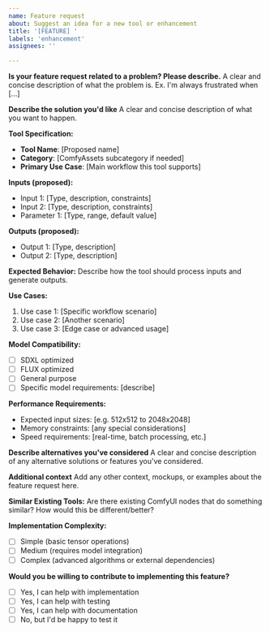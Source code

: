 ```yaml
---
name: Feature request
about: Suggest an idea for a new tool or enhancement
title: '[FEATURE] '
labels: 'enhancement'
assignees: ''

---
```


**Is your feature request related to a problem? Please describe.**
A clear and concise description of what the problem is. Ex. I'm always frustrated when [...]

**Describe the solution you'd like**
A clear and concise description of what you want to happen.

**Tool Specification:**
- **Tool Name**: [Proposed name]
- **Category**: [ComfyAssets subcategory if needed]
- **Primary Use Case**: [Main workflow this tool supports]

**Inputs (proposed):**
- Input 1: [Type, description, constraints]
- Input 2: [Type, description, constraints]
- Parameter 1: [Type, range, default value]

**Outputs (proposed):**
- Output 1: [Type, description]
- Output 2: [Type, description]

**Expected Behavior:**
Describe how the tool should process inputs and generate outputs.

**Use Cases:**
1. Use case 1: [Specific workflow scenario]
2. Use case 2: [Another scenario]
3. Use case 3: [Edge case or advanced usage]

**Model Compatibility:**
- [ ] SDXL optimized
- [ ] FLUX optimized  
- [ ] General purpose
- [ ] Specific model requirements: [describe]

**Performance Requirements:**
- Expected input sizes: [e.g. 512x512 to 2048x2048]
- Memory constraints: [any special considerations]
- Speed requirements: [real-time, batch processing, etc.]

**Describe alternatives you've considered**
A clear and concise description of any alternative solutions or features you've considered.

**Additional context**
Add any other context, mockups, or examples about the feature request here.

**Similar Existing Tools:**
Are there existing ComfyUI nodes that do something similar? How would this be different/better?

**Implementation Complexity:**
- [ ] Simple (basic tensor operations)
- [ ] Medium (requires model integration)
- [ ] Complex (advanced algorithms or external dependencies)

**Would you be willing to contribute to implementing this feature?**
- [ ] Yes, I can help with implementation
- [ ] Yes, I can help with testing
- [ ] Yes, I can help with documentation
- [ ] No, but I'd be happy to test it